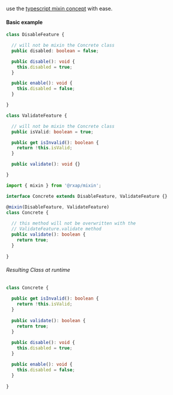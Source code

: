 use the
[typescript mixin concept](https://www.typescriptlang.org/docs/handbook/mixins.html)
with ease.

#### Basic example

```typescript
class DisableFeature {

  // will not be mixin the Concrete class
  public disabled: boolean = false;

  public disable(): void {
    this.disabled = true;
  }

  public enable(): void {
    this.disabled = false;
  }

}
```

```typescript
class ValidateFeature {

  // will not be mixin the Concrete class
  public isValid: boolean = true;

  public get isInvalid(): boolean {
    return !this.isValid;
  }

  public validate(): void {}

}
```

```typescript
import { mixin } from '@rxap/mixin';

interface Concrete extends DisableFeature, ValidateFeature {}

@mixin(DisableFeature, ValidateFeature)
class Concrete {
  
  // this method will not be overwritten with the
  // ValidateFeature.validate method
  public validate(): boolean {
    return true;
  }
  
}
```

###### Resulting Class at runtime

```typescript
class Concrete {
  
  public get isInvalid(): boolean {
    return !this.isValid;
  }
  
  public validate(): boolean {
    return true;
  }
  
  public disable(): void {
    this.disabled = true;
  }

  public enable(): void {
    this.disabled = false;
  }
  
}
```
